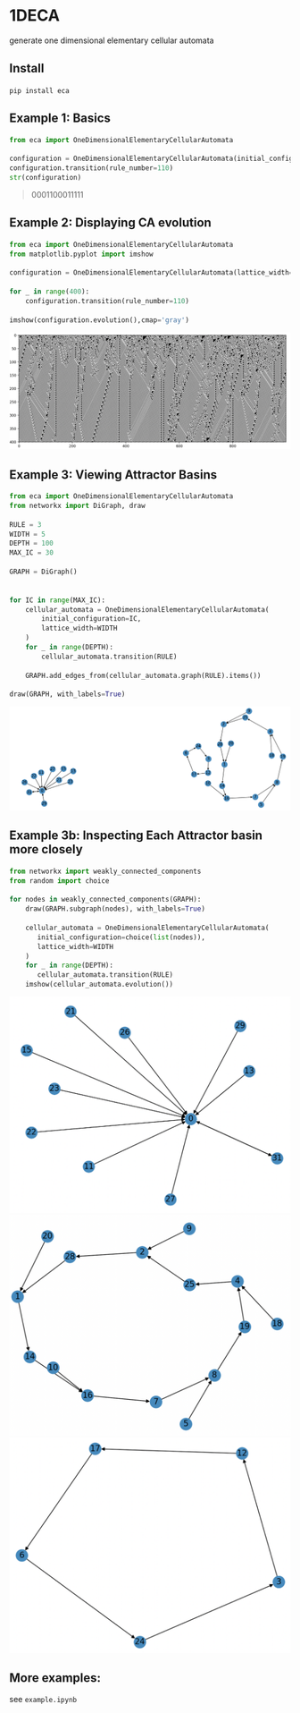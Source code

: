 # 1DECA
generate one dimensional elementary cellular automata


## Install
`pip install eca`

## Example 1: Basics

```python
from eca import OneDimensionalElementaryCellularAutomata

configuration = OneDimensionalElementaryCellularAutomata(initial_configuration="0000100001011")
configuration.transition(rule_number=110)
str(configuration)
```
> 0001100011111


## Example 2: Displaying CA evolution

```python
from eca import OneDimensionalElementaryCellularAutomata
from matplotlib.pyplot import imshow

configuration = OneDimensionalElementaryCellularAutomata(lattice_width=1000)

for _ in range(400):
    configuration.transition(rule_number=110)

imshow(configuration.evolution(),cmap='gray')
```
![](images/rule110.png)

## Example 3: Viewing Attractor Basins

```python
from eca import OneDimensionalElementaryCellularAutomata
from networkx import DiGraph, draw

RULE = 3
WIDTH = 5
DEPTH = 100
MAX_IC = 30

GRAPH = DiGraph()


for IC in range(MAX_IC):
    cellular_automata = OneDimensionalElementaryCellularAutomata(
        initial_configuration=IC,
        lattice_width=WIDTH
    )
    for _ in range(DEPTH):
        cellular_automata.transition(RULE)
    
    GRAPH.add_edges_from(cellular_automata.graph(RULE).items())
    
draw(GRAPH, with_labels=True)
```
![](images/rule3attractorbasin.png)

## Example 3b: Inspecting Each Attractor basin more closely

```python
from networkx import weakly_connected_components
from random import choice

for nodes in weakly_connected_components(GRAPH):
    draw(GRAPH.subgraph(nodes), with_labels=True)

    cellular_automata = OneDimensionalElementaryCellularAutomata(
       initial_configuration=choice(list(nodes)),
       lattice_width=WIDTH
    )
    for _ in range(DEPTH):
       cellular_automata.transition(RULE)
    imshow(cellular_automata.evolution())

```
![](images/rule3ab1.png)
![](images/rule3ab2.png)
![](images/rule3ab3.png)

## More examples:
see `example.ipynb`
